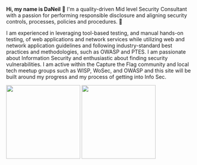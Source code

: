 __Hi, my name is DaNeil__ 👋 I'm a quality-driven Mid level Security Consultant with a passion for performing responsible disclosure and aligning security controls, processes, policies and procedures. :space_invader:

I am experienced in leveraging tool-based testing, and manual hands-on testing, of web applications and network services while utilizing web and network application guidelines and following industry-standard best practices and methodologies, such as OWASP and PTES. I am passionate about Information Security and enthusiastic about finding security vulnerabilities. I am active within the Capture the Flag community and local tech meetup groups such as WISP, WoSec, and OWASP and this site will be built around my progress and my process of getting into Info Sec.


<img height=200 align="center" src="https://github-readme-stats.vercel.app/api?username=Caffiendkitten&show_icons=true&count_private=true&title_color=0096b4&icon_color=0096b4&border_color=000000&card_width=320&height=300&custom_title=Github%20Stats&show=prs_merged,prs_merged_percentage" /> <img height=200 align="center" src="https://github-readme-stats.vercel.app/api/top-langs/?username=Caffiendkitten&size_weight=0.5&count_weight=0.5&title_color=0096b4&icon_color=0096b4&hide=contribs&border_color=000000&langs_count=20&layout=compact&card_width=320" />
